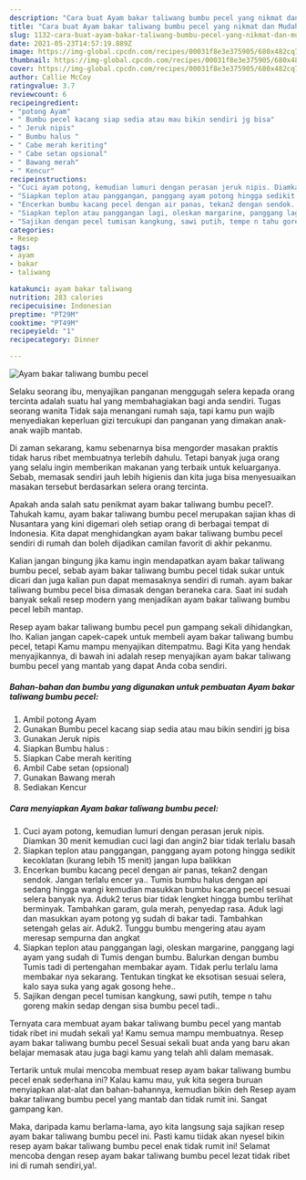 ```yaml
---
description: "Cara buat Ayam bakar taliwang bumbu pecel yang nikmat dan Mudah Dibuat"
title: "Cara buat Ayam bakar taliwang bumbu pecel yang nikmat dan Mudah Dibuat"
slug: 1132-cara-buat-ayam-bakar-taliwang-bumbu-pecel-yang-nikmat-dan-mudah-dibuat
date: 2021-05-23T14:57:19.889Z
image: https://img-global.cpcdn.com/recipes/00031f8e3e375905/680x482cq70/ayam-bakar-taliwang-bumbu-pecel-foto-resep-utama.jpg
thumbnail: https://img-global.cpcdn.com/recipes/00031f8e3e375905/680x482cq70/ayam-bakar-taliwang-bumbu-pecel-foto-resep-utama.jpg
cover: https://img-global.cpcdn.com/recipes/00031f8e3e375905/680x482cq70/ayam-bakar-taliwang-bumbu-pecel-foto-resep-utama.jpg
author: Callie McCoy
ratingvalue: 3.7
reviewcount: 6
recipeingredient:
- "potong Ayam"
- " Bumbu pecel kacang siap sedia atau mau bikin sendiri jg bisa"
- " Jeruk nipis"
- " Bumbu halus "
- " Cabe merah keriting"
- " Cabe setan opsional"
- " Bawang merah"
- " Kencur"
recipeinstructions:
- "Cuci ayam potong, kemudian lumuri dengan perasan jeruk nipis. Diamkan 30 menit kemudian cuci lagi dan angin2 biar tidak terlalu basah"
- "Siapkan teplon atau panggangan, panggang ayam potong hingga sedikit kecoklatan (kurang lebih 15 menit) jangan lupa balikkan"
- "Encerkan bumbu kacang pecel dengan air panas, tekan2 dengan sendok. Jangan terlalu encer ya.. Tumis bumbu halus dengan api sedang hingga wangi kemudian masukkan bumbu kacang pecel sesuai selera banyak nya. Aduk2 terus biar tidak lengket hingga bumbu terlihat berminyak. Tambahkan garam, gula merah, penyedap rasa. Aduk lagi dan masukkan ayam potong yg sudah di bakar tadi. Tambahkan setengah gelas air. Aduk2. Tunggu bumbu mengering atau ayam meresap sempurna dan angkat"
- "Siapkan teplon atau panggangan lagi, oleskan margarine, panggang lagi ayam yang sudah di Tumis dengan bumbu. Balurkan dengan bumbu Tumis tadi di pertengahan membakar ayam. Tidak perlu terlalu lama membakar nya sekarang. Tentukan tingkat ke eksotisan sesuai selera, kalo saya suka yang agak gosong hehe.."
- "Sajikan dengan pecel tumisan kangkung, sawi putih, tempe n tahu goreng makin sedap dengan sisa bumbu pecel tadi.."
categories:
- Resep
tags:
- ayam
- bakar
- taliwang

katakunci: ayam bakar taliwang 
nutrition: 283 calories
recipecuisine: Indonesian
preptime: "PT29M"
cooktime: "PT49M"
recipeyield: "1"
recipecategory: Dinner

---
```



![Ayam bakar taliwang bumbu pecel](https://img-global.cpcdn.com/recipes/00031f8e3e375905/680x482cq70/ayam-bakar-taliwang-bumbu-pecel-foto-resep-utama.jpg)

Selaku seorang ibu, menyajikan panganan menggugah selera kepada orang tercinta adalah suatu hal yang membahagiakan bagi anda sendiri. Tugas seorang  wanita Tidak saja menangani rumah saja, tapi kamu pun wajib menyediakan keperluan gizi tercukupi dan panganan yang dimakan anak-anak wajib mantab.

Di zaman  sekarang, kamu sebenarnya bisa mengorder masakan praktis tidak harus ribet membuatnya terlebih dahulu. Tetapi banyak juga orang yang selalu ingin memberikan makanan yang terbaik untuk keluarganya. Sebab, memasak sendiri jauh lebih higienis dan kita juga bisa menyesuaikan masakan tersebut berdasarkan selera orang tercinta. 



Apakah anda salah satu penikmat ayam bakar taliwang bumbu pecel?. Tahukah kamu, ayam bakar taliwang bumbu pecel merupakan sajian khas di Nusantara yang kini digemari oleh setiap orang di berbagai tempat di Indonesia. Kita dapat menghidangkan ayam bakar taliwang bumbu pecel sendiri di rumah dan boleh dijadikan camilan favorit di akhir pekanmu.

Kalian jangan bingung jika kamu ingin mendapatkan ayam bakar taliwang bumbu pecel, sebab ayam bakar taliwang bumbu pecel tidak sukar untuk dicari dan juga kalian pun dapat memasaknya sendiri di rumah. ayam bakar taliwang bumbu pecel bisa dimasak dengan beraneka cara. Saat ini sudah banyak sekali resep modern yang menjadikan ayam bakar taliwang bumbu pecel lebih mantap.

Resep ayam bakar taliwang bumbu pecel pun gampang sekali dihidangkan, lho. Kalian jangan capek-capek untuk membeli ayam bakar taliwang bumbu pecel, tetapi Kamu mampu menyajikan ditempatmu. Bagi Kita yang hendak menyajikannya, di bawah ini adalah resep menyajikan ayam bakar taliwang bumbu pecel yang mantab yang dapat Anda coba sendiri.

<!--inarticleads1-->

##### Bahan-bahan dan bumbu yang digunakan untuk pembuatan Ayam bakar taliwang bumbu pecel:

1. Ambil potong Ayam
1. Gunakan  Bumbu pecel kacang siap sedia atau mau bikin sendiri jg bisa
1. Gunakan  Jeruk nipis
1. Siapkan  Bumbu halus :
1. Siapkan  Cabe merah keriting
1. Ambil  Cabe setan (opsional)
1. Gunakan  Bawang merah
1. Sediakan  Kencur




<!--inarticleads2-->

##### Cara menyiapkan Ayam bakar taliwang bumbu pecel:

1. Cuci ayam potong, kemudian lumuri dengan perasan jeruk nipis. Diamkan 30 menit kemudian cuci lagi dan angin2 biar tidak terlalu basah
1. Siapkan teplon atau panggangan, panggang ayam potong hingga sedikit kecoklatan (kurang lebih 15 menit) jangan lupa balikkan
1. Encerkan bumbu kacang pecel dengan air panas, tekan2 dengan sendok. Jangan terlalu encer ya.. Tumis bumbu halus dengan api sedang hingga wangi kemudian masukkan bumbu kacang pecel sesuai selera banyak nya. Aduk2 terus biar tidak lengket hingga bumbu terlihat berminyak. Tambahkan garam, gula merah, penyedap rasa. Aduk lagi dan masukkan ayam potong yg sudah di bakar tadi. Tambahkan setengah gelas air. Aduk2. Tunggu bumbu mengering atau ayam meresap sempurna dan angkat
1. Siapkan teplon atau panggangan lagi, oleskan margarine, panggang lagi ayam yang sudah di Tumis dengan bumbu. Balurkan dengan bumbu Tumis tadi di pertengahan membakar ayam. Tidak perlu terlalu lama membakar nya sekarang. Tentukan tingkat ke eksotisan sesuai selera, kalo saya suka yang agak gosong hehe..
1. Sajikan dengan pecel tumisan kangkung, sawi putih, tempe n tahu goreng makin sedap dengan sisa bumbu pecel tadi..




Ternyata cara membuat ayam bakar taliwang bumbu pecel yang mantab tidak ribet ini mudah sekali ya! Kamu semua mampu membuatnya. Resep ayam bakar taliwang bumbu pecel Sesuai sekali buat anda yang baru akan belajar memasak atau juga bagi kamu yang telah ahli dalam memasak.

Tertarik untuk mulai mencoba membuat resep ayam bakar taliwang bumbu pecel enak sederhana ini? Kalau kamu mau, yuk kita segera buruan menyiapkan alat-alat dan bahan-bahannya, kemudian bikin deh Resep ayam bakar taliwang bumbu pecel yang mantab dan tidak rumit ini. Sangat gampang kan. 

Maka, daripada kamu berlama-lama, ayo kita langsung saja sajikan resep ayam bakar taliwang bumbu pecel ini. Pasti kamu tiidak akan nyesel bikin resep ayam bakar taliwang bumbu pecel enak tidak rumit ini! Selamat mencoba dengan resep ayam bakar taliwang bumbu pecel lezat tidak ribet ini di rumah sendiri,ya!.

